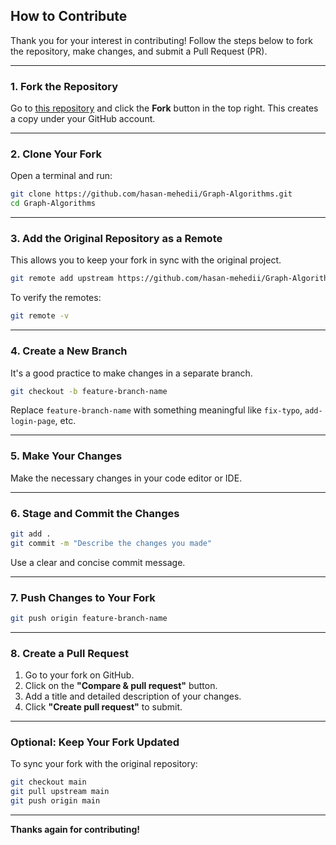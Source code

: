 ## How to Contribute

Thank you for your interest in contributing! Follow the steps below to fork the repository, make changes, and submit a Pull Request (PR).

---

### 1. Fork the Repository
Go to [this repository](https://github.com/hasan-mehedii/Graph-Algorithms) and click the **Fork** button in the top right. This creates a copy under your GitHub account.

---

### 2. Clone Your Fork
Open a terminal and run:
```bash
git clone https://github.com/hasan-mehedii/Graph-Algorithms.git
cd Graph-Algorithms 
```

---

### 3. Add the Original Repository as a Remote
This allows you to keep your fork in sync with the original project.
```bash
git remote add upstream https://github.com/hasan-mehedii/Graph-Algorithms.git
```

To verify the remotes:
```bash
git remote -v
```

---

### 4. Create a New Branch
It's a good practice to make changes in a separate branch.
```bash
git checkout -b feature-branch-name
```
Replace `feature-branch-name` with something meaningful like `fix-typo`, `add-login-page`, etc.

---

### 5. Make Your Changes
Make the necessary changes in your code editor or IDE.

---

### 6. Stage and Commit the Changes
```bash
git add .
git commit -m "Describe the changes you made"
```

Use a clear and concise commit message.

---

### 7. Push Changes to Your Fork
```bash
git push origin feature-branch-name
```

---

### 8. Create a Pull Request
1. Go to your fork on GitHub.
2. Click on the **"Compare & pull request"** button.
3. Add a title and detailed description of your changes.
4. Click **"Create pull request"** to submit.

---

### Optional: Keep Your Fork Updated
To sync your fork with the original repository:
```bash
git checkout main
git pull upstream main
git push origin main
```

---

**Thanks again for contributing!**
